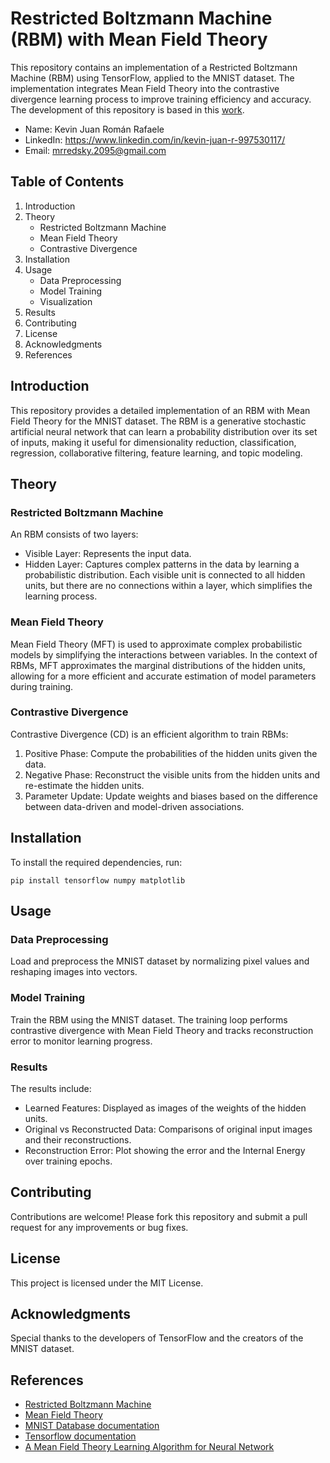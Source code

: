 # Restricted Boltzmann Machine (RBM) with Mean Field Theory
This repository contains an implementation of a Restricted Boltzmann Machine (RBM) using TensorFlow, applied to the MNIST dataset. The implementation integrates Mean Field Theory into the contrastive divergence learning process to improve training efficiency and accuracy. The development of this repository is based in this [work](https://github.com/PoppinElo/meanFieldRBM/blob/master/topicos2_BM.pdf).

- Name: Kevin Juan Román Rafaele
- LinkedIn: https://www.linkedin.com/in/kevin-juan-r-997530117/
- Email: mrredsky.2095@gmail.com

## Table of Contents
1. Introduction
2. Theory
   - Restricted Boltzmann Machine
   - Mean Field Theory
   - Contrastive Divergence
3. Installation
4. Usage
   - Data Preprocessing
   - Model Training
   - Visualization
5. Results
6. Contributing
7. License
8. Acknowledgments
9. References

## Introduction
This repository provides a detailed implementation of an RBM with Mean Field Theory for the MNIST dataset. The RBM is a generative stochastic artificial neural network that can learn a probability distribution over its set of inputs, making it useful for dimensionality reduction, classification, regression, collaborative filtering, feature learning, and topic modeling.

## Theory
### Restricted Boltzmann Machine
An RBM consists of two layers:
- Visible Layer: Represents the input data.
- Hidden Layer: Captures complex patterns in the data by learning a probabilistic distribution.
Each visible unit is connected to all hidden units, but there are no connections within a layer, which simplifies the learning process.

### Mean Field Theory
Mean Field Theory (MFT) is used to approximate complex probabilistic models by simplifying the interactions between variables. In the context of RBMs, MFT approximates the marginal distributions of the hidden units, allowing for a more efficient and accurate estimation of model parameters during training.

### Contrastive Divergence
Contrastive Divergence (CD) is an efficient algorithm to train RBMs:
1. Positive Phase: Compute the probabilities of the hidden units given the data.
2. Negative Phase: Reconstruct the visible units from the hidden units and re-estimate the hidden units.
3. Parameter Update: Update weights and biases based on the difference between data-driven and model-driven associations.

## Installation
To install the required dependencies, run:
```
pip install tensorflow numpy matplotlib
```

## Usage
### Data Preprocessing
Load and preprocess the MNIST dataset by normalizing pixel values and reshaping images into vectors.

### Model Training
Train the RBM using the MNIST dataset. The training loop performs contrastive divergence with Mean Field Theory and tracks reconstruction error to monitor learning progress.

### Results
The results include:
- Learned Features: Displayed as images of the weights of the hidden units.
- Original vs Reconstructed Data: Comparisons of original input images and their reconstructions.
- Reconstruction Error: Plot showing the error and the Internal Energy over training epochs.

## Contributing
Contributions are welcome! Please fork this repository and submit a pull request for any improvements or bug fixes.

## License
This project is licensed under the MIT License.

## Acknowledgments
Special thanks to the developers of TensorFlow and the creators of the MNIST dataset.

## References
- [Restricted Boltzmann Machine](https://en.wikipedia.org/wiki/Restricted_Boltzmann_machine)
- [Mean Field Theory](https://en.wikipedia.org/wiki/Mean-field_theory)
- [MNIST Database documentation](https://yann.lecun.com/exdb/mnist/)
- [Tensorflow documentation](https://www.tensorflow.org/api_docs)
- [A Mean Field Theory Learning Algorithm for Neural Network](http://home.thep.lu.se/~carsten/pubs/lu_tp_87_01.pdf)
